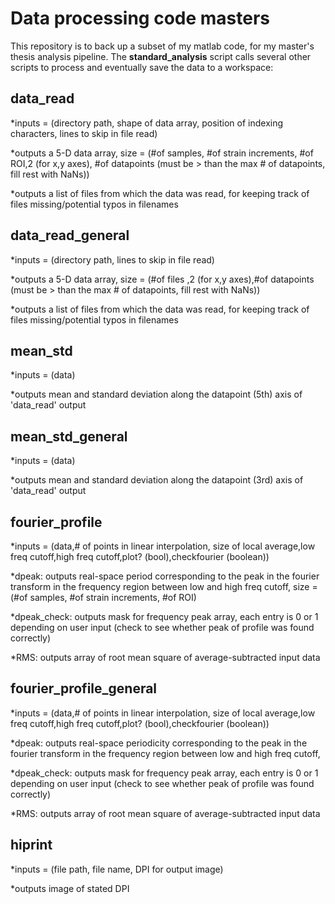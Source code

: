 # Data processing code masters

This repository is to back up a subset of my matlab code, for my master's thesis analysis pipeline. 
The <b>standard_analysis</b> script calls several other scripts to process and eventually save the data to a workspace:

## data_read
  *inputs = (directory path, shape of data array, position of indexing characters, lines to skip in file read)
  
  *outputs a 5-D data array, 
  size = (#of samples,
          #of strain increments,
          #of ROI,2 (for x,y axes),
          #of datapoints (must be > than the max # of datapoints, fill rest with NaNs))
          
  *outputs a list of files from which the data was read, for keeping track of files missing/potential typos in filenames
  
## data_read_general
  *inputs = (directory path, lines to skip in file read)
  
  *outputs a 5-D data array, 
  size = (#of files ,2 (for x,y axes),#of datapoints (must be > than the max # of datapoints, fill rest with NaNs))
          
  *outputs a list of files from which the data was read, for keeping track of files missing/potential typos in filenames

## mean_std
  *inputs = (data)
  
  *outputs mean and standard deviation along the datapoint (5th) axis of 'data_read' output
  
## mean_std_general
  *inputs = (data)
  
  *outputs mean and standard deviation along the datapoint (3rd) axis of 'data_read' output
  
## fourier_profile
  *inputs = (data,# of points in linear interpolation, size of local average,low freq cutoff,high freq cutoff,plot? (bool),checkfourier     (boolean))
  
  *dpeak: outputs real-space period corresponding to the peak in the fourier transform in the frequency region between low and high freq cutoff,
  size = (#of samples,
          #of strain increments,
          #of ROI)
  
  *dpeak_check: outputs mask for frequency peak array, each entry is 0 or 1 depending on user input (check to see whether peak of profile was found        correctly)
  
  *RMS: outputs array of root mean square of average-subtracted input data
  
## fourier_profile_general
  *inputs = (data,# of points in linear interpolation, size of local average,low freq cutoff,high freq cutoff,plot? (bool),checkfourier     (boolean))
  
  *dpeak: outputs real-space periodicity corresponding to the peak in the fourier transform in the frequency region between low and high freq cutoff,
  
  *dpeak_check: outputs mask for frequency peak array, each entry is 0 or 1 depending on user input (check to see whether peak of profile was found        correctly)
  
  *RMS: outputs array of root mean square of average-subtracted input data
  
## hiprint
 *inputs = (file path, file name, DPI for output image)
 
 *outputs image of stated DPI
 

  
  
